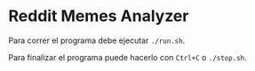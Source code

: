 # Reddit Memes Analyzer

Para correr el programa debe ejecutar ```./run.sh```.

Para finalizar el programa puede hacerlo con ```Ctrl+C``` o ```./stop.sh```.  

